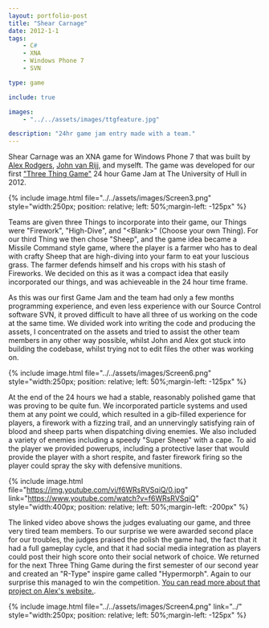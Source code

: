 ```yaml
---
layout: portfolio-post
title: "Shear Carnage"
date: 2012-1-1
tags: 
    - C#
    - XNA
    - Windows Phone 7
    - SVN

type: game

include: true

images:
    - "../../assets/images/ttgfeature.jpg"

description: "24hr game jam entry made with a team."
---
```


Shear Carnage was an XNA game for Windows Phone 7 that was built by [Alex Rodgers](http://alexrodgers.co.uk/2012/03/20/shear-carnage/), [John van Rijj](http://jvanrij.com/2nd-place-for-shear-carnage/), and myselft. The game was developed for our first ["Three Thing Game"](http://www.robmiles.com/journal/2012/3/19/three-thing-game-rocked.html) 24 hour Game Jam at The University of Hull in 2012.

{% include image.html file="../../assets/images/Screen3.png" style="width:250px; position: relative; left: 50%;margin-left: -125px" %} 

Teams are given three Things to incorporate into their game, our Things were "Firework", "High-Dive", and "\<Blank\>" (Choose your own Thing). For our third Thing we then chose "Sheep", and the game idea became a Missile Command style game, where the player is a farmer who has to deal with crafty Sheep that are high-diving into your farm to eat your luscious grass. The farmer defends himself and his crops with his stash of Fireworks. We decided on this as it was a compact idea that easily incorporated our things, and was achieveable in the 24 hour time frame.

As this was our first Game Jam and the team had only a few months programming experience, and even less experience with our Source Control software SVN, it proved difficult to have all three of us working on the code at the same time. We divided work into writing the code and producing the assets, I concentrated on the assets and tried to assist the other team members in any other way possible, whilst John and Alex got stuck into building the codebase, whilst trying not to edit files the other was working on.

{% include image.html file="../../assets/images/Screen6.png" style="width:250px; position: relative; left: 50%;margin-left: -125px" %} 

At the end of the 24 hours we had a stable, reasonably polished game that was proving to be quite fun. We incorporated particle systems and used them at any point we could, which resulted in a gib-filled experience for players, a firework with a fizzing trail, and an unnervingly satisfying rain of blood and sheep parts when dispatching diving enemies. We also included a variety of enemies including a speedy "Super Sheep" with a cape. To aid the player we provided powerups, including a protective laser that would provide the player with a short respite, and faster firework firing so the player could spray the sky with defensive munitions.

{% include image.html file="https://img.youtube.com/vi/f6WRsRVSqiQ/0.jpg" link="https://www.youtube.com/watch?v=f6WRsRVSqiQ" style="width:400px; position: relative; left: 50%;margin-left: -200px" %}

The linked video above shows the judges evaluating our game, and three very tired team members. To our surprise we were awarded second place for our troubles, the judges praised the polish the game had, the fact that it had a full gameplay cycle, and that it had social media integration as players could post their high score onto their social network of choice. We returned for the next Three Thing Game during the first semester of our second year and created an "R-Type" inspire game called "Hypermorph". Again to our surprise this managed to win the competition. [You can read more about that project on Alex's website.](http://alexrodgers.co.uk/hypermorph/).

{% include image.html file="../../assets/images/Screen4.png" link="../" style="width:250px; position: relative; left: 50%;margin-left: -125px" %} 
